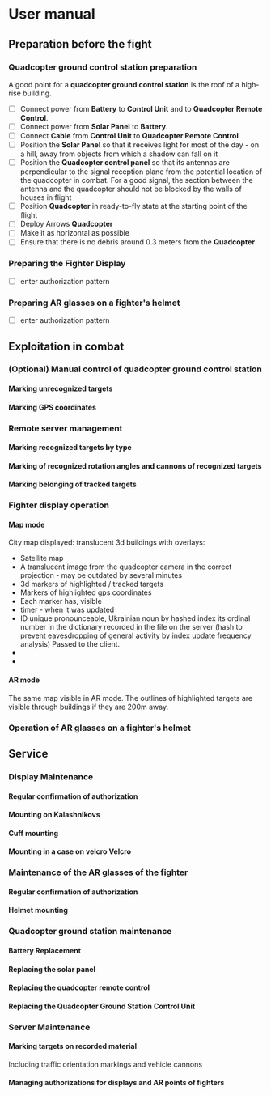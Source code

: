 
# User manual

## Preparation before the fight

### Quadcopter ground control station preparation

A good point for a **quadcopter ground control station** is the roof of a high-rise building.

- [ ] Connect power from **Battery** to **Control Unit** and to **Quadcopter Remote Control**.
- [ ] Connect power from **Solar Panel** to **Battery**.
- [ ] Connect **Cable** from **Control Unit** to **Quadcopter Remote Control**
- [ ] Position the **Solar Panel** so that it receives light for most of the day - on a hill, away from objects from which a shadow can fall on it
- [ ] Position the **Quadcopter control panel** so that its antennas are perpendicular to the signal reception plane from the potential location of the quadcopter in combat. For a good signal, the section between the antenna and the quadcopter should not be blocked by the walls of houses in flight
- [ ] Position **Quadcopter** in ready-to-fly state at the starting point of the flight
- [ ] Deploy Arrows **Quadcopter**
- [ ] Make it as horizontal as possible
- [ ] Ensure that there is no debris around 0.3 meters from the **Quadcopter**

### Preparing the Fighter Display

- [ ] enter authorization pattern

### Preparing AR glasses on a fighter's helmet

- [ ] enter authorization pattern


## Exploitation in combat

### (Optional) Manual control of quadcopter ground control station

#### Marking unrecognized targets





#### Marking GPS coordinates


### Remote server management

#### Marking recognized targets by type


#### Marking of recognized rotation angles and cannons of recognized targets
#### Marking belonging of tracked targets


### Fighter display operation

#### Map mode

City map displayed: translucent 3d buildings with overlays:

- Satellite map
- A translucent image from the quadcopter camera in the correct projection - may be outdated by several minutes
- 3d markers of highlighted / tracked targets
- Markers of highlighted gps coordinates
- Each marker has, visible
- timer - when it was updated
- ID unique pronounceable, Ukrainian noun by hashed index its ordinal number in the dictionary recorded in the file on the server (hash to prevent eavesdropping of general activity by index update frequency analysis) Passed to the client.
-
-

#### AR mode
The same map visible in AR mode. The outlines of highlighted targets are visible through buildings if they are 200m away.

### Operation of AR glasses on a fighter's helmet

## Service

### Display Maintenance

#### Regular confirmation of authorization

#### Mounting on Kalashnikovs

#### Cuff mounting

#### Mounting in a case on velcro Velcro

### Maintenance of the AR glasses of the fighter

#### Regular confirmation of authorization

#### Helmet mounting

### Quadcopter ground station maintenance

#### Battery Replacement

#### Replacing the solar panel

#### Replacing the quadcopter remote control

#### Replacing the Quadcopter Ground Station Control Unit


### Server Maintenance

#### Marking targets on recorded material

Including traffic orientation markings and vehicle cannons

#### Managing authorizations for displays and AR points of fighters

